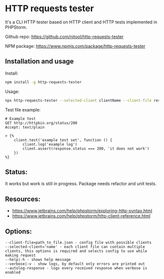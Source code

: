 # HTTP requests tester
It's a CLI HTTP tester based on HTTP client and HTTP tests implemented in PHPStorm.

Github repo: https://github.com/nitool/http-requests-tester

NPM package: https://www.npmjs.com/package/http-requests-tester 

## Installation and usage
Install:
```bash
npm install -g http-requests-tester
```

Usage:
```bash
npx http-requests-tester --selected-client clientName --client-file rest-client.env.json test_file.http 
```

Test file example:
```http
# Example test
GET http://httpbin.org/status/200
Accept: text/plain

> {%
    client.test('example test set', function () {
        client.log('example log')
        client.assert(response.status === 200, 'it does not work')
    })
%}
```

## Status:
It works but work is still in progress. Package needs refactor and unit tests.

## Resources: 
- https://www.jetbrains.com/help/phpstorm/exploring-http-syntax.html
- https://www.jetbrains.com/help/phpstorm/http-client-reference.html

## Options:
```
--client-file=path_to_file.json - config file with possible clients
--selected-client='name' - each client file can contain multiple clients, this options is required and selects config to use while making request
--help|-h - shows help message
--verbose|-v - show logs, by default only errors are printed out
--autolog-response - logs every received response when verbose is enabled
```

